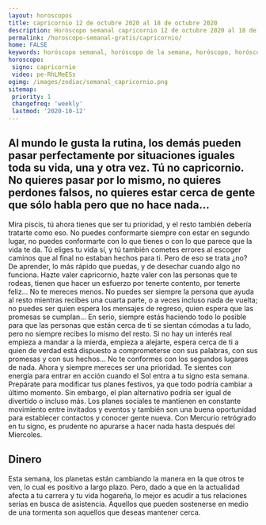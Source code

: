 ```yaml
---
layout: horoscopos
title: capricornio 12 de octubre 2020 al 18 de octubre 2020 
description: Horóscopo semanal capricornio 12 de octubre 2020 al 18 de octubre 2020. Al mundo le gusta la rutina, los demás pueden pasar perfectamente por situaciones iguales toda su vida, una y otra vez. Tú no capricornio. No quieres pasar por lo mismo, no quieres perdones falsos, no quieres estar cerca de gente que sólo habla pero que no hace nada…
permalink: /horoscopo-semanal-gratis/capricornio/
home: FALSE
keywords: horóscopo semanal, horóscopo de la semana, horóscopo, horóscopo gratis,horóscopos, horóscopo esperanza gracia, horoscopos capricornio la semana, horóscopos gratis, Tarot, Astrologia, Zodíaco, capricornio, horoscopo gratis, semanal
horoscopo:
 signo: capricornio
 video: pe-RhLMeESs
ogimg: /images/zodiac/semanal_capricornio.png
sitemap:
 priority: 1
 changefreq: 'weekly'
 lastmod: '2020-10-12'
---
```




## Al mundo le gusta la rutina, los demás pueden pasar perfectamente por situaciones iguales toda su vida, una y otra vez. Tú no capricornio. No quieres pasar por lo mismo, no quieres perdones falsos, no quieres estar cerca de gente que sólo habla pero que no hace nada…

Mira piscis, tú ahora tienes que ser tu prioridad, y el resto también debería tratarte como eso. No puedes conformarte siempre con estar en segundo lugar, no puedes conformarte con lo que tienes o con lo que parece que la vida te da. Tú eliges tu vida sí, y tú también cometes errores al escoger caminos que al final no estaban hechos para ti. Pero de eso se trata ¿no? De aprender, lo más rápido que puedas, y de desechar cuando algo no funciona. Hazte valer capricornio, hazte valer con las personas que te rodeas, tienen que hacer un esfuerzo por tenerte contento, por tenerte feliz… No te mereces menos. No puedes ser siempre la persona que ayuda al resto mientras recibes una cuarta parte, o a veces incluso nada de vuelta; no puedes ser quien espera los mensajes de regreso, quien espera que las promesas se cumplan… En serio, siempre estás haciendo todo lo posible para que las personas que están cerca de ti se sientan cómodas a tu lado, pero no siempre recibes lo mismo del resto. Si no hay un interés real empieza a mandar a la mierda, empieza a alejarte, espera cerca de ti a quien de verdad está dispuesto a comprometerse con sus palabras, con sus promesas y con sus hechos… No te conformes con los segundos lugares de nada. Ahora y siempre mereces ser una prioridad. Te sientes con energía para entrar en acción cuando el Sol entra a tu signo esta semana. Prepárate para modificar tus planes festivos, ya que todo podría cambiar a último momento. Sin embargo, el plan alternativo podría ser igual de divertido o incluso más. Los planes sociales te mantienen en constante movimiento entre invitados y eventos y también son una buena oportunidad para establecer contactos y conocer gente nueva. Con Mercurio retrógrado en tu signo, es prudente no apurarse a hacer nada hasta después del Miercoles.

## Dinero

Esta semana, los planetas están cambiando la manera en la que otros te ven, lo cual es positivo a largo plazo. Pero, dado a que en la actualidad afecta a tu carrera y tu vida hogareña, lo mejor es acudir a tus relaciones serias en busca de asistencia. Aquellos que pueden sostenerse en medio de una tormenta son aquellos que deseas mantener cerca.
